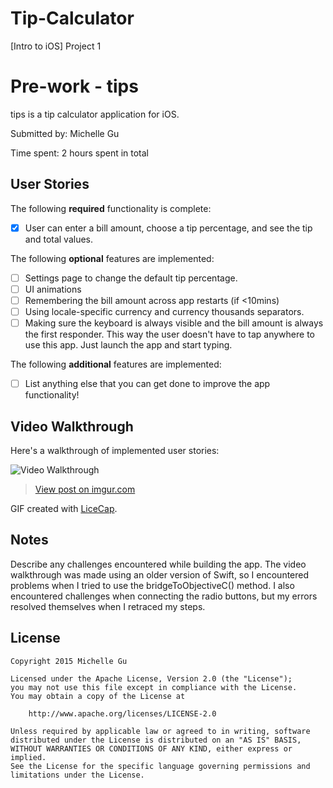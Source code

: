 # Tip-Calculator
[Intro to iOS] Project 1

# Pre-work - tips

tips is a tip calculator application for iOS.

Submitted by: Michelle Gu

Time spent: 2 hours spent in total

## User Stories

The following **required** functionality is complete:
* [X] User can enter a bill amount, choose a tip percentage, and see the tip and total values.

The following **optional** features are implemented:
* [ ] Settings page to change the default tip percentage.
* [ ] UI animations
* [ ] Remembering the bill amount across app restarts (if <10mins)
* [ ] Using locale-specific currency and currency thousands separators.
* [ ] Making sure the keyboard is always visible and the bill amount is always the first responder. This way the user doesn't have to tap anywhere to use this app. Just launch the app and start typing.

The following **additional** features are implemented:

- [ ] List anything else that you can get done to improve the app functionality!

## Video Walkthrough 

Here's a walkthrough of implemented user stories:

<img src='http://imgur.com/rhPeS5q' title='Video Walkthrough' width='' alt='Video Walkthrough' />

<blockquote class="imgur-embed-pub" lang="en" data-id="rhPeS5q"><a href="//imgur.com/rhPeS5q">View post on imgur.com</a></blockquote><script async src="//s.imgur.com/min/embed.js" charset="utf-8"></script>

GIF created with [LiceCap](http://www.cockos.com/licecap/).

## Notes

Describe any challenges encountered while building the app.
The video walkthrough was made using an older version of Swift, so I encountered problems when I tried to use the bridgeToObjectiveC() method. I also encountered challenges when connecting the radio buttons, but my errors resolved themselves when I retraced my steps.

## License

    Copyright 2015 Michelle Gu

    Licensed under the Apache License, Version 2.0 (the "License");
    you may not use this file except in compliance with the License.
    You may obtain a copy of the License at

        http://www.apache.org/licenses/LICENSE-2.0

    Unless required by applicable law or agreed to in writing, software
    distributed under the License is distributed on an "AS IS" BASIS,
    WITHOUT WARRANTIES OR CONDITIONS OF ANY KIND, either express or implied.
    See the License for the specific language governing permissions and
    limitations under the License.

